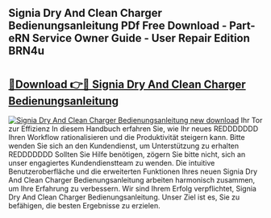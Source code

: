 ## Signia Dry And Clean Charger Bedienungsanleitung PDf Free Download - Part-eRN Service Owner Guide - User Repair Edition BRN4u

# <h2><a href="http://df19z8e.blite.top/?on=Signia+Dry+And+Clean+Charger+Bedienungsanleitung">🔗Download 👉🔴 Signia Dry And Clean Charger Bedienungsanleitung</a></h2>

[![Signia Dry And Clean Charger Bedienungsanleitung new download](https://i.imgur.com/lujVjoI.png)](http://df19z8e.blite.top/?on=Signia+Dry+And+Clean+Charger+Bedienungsanleitung)
Ihr Tor zur Effizienz In diesem Handbuch erfahren Sie, wie Ihr neues REDDDDDDD Ihren Workflow rationalisieren und die Produktivität steigern kann. Bitte wenden Sie sich an den Kundendienst, um Unterstützung zu erhalten REDDDDDDD Sollten Sie Hilfe benötigen, zögern Sie bitte nicht, sich an unser engagiertes Kundendienstteam zu wenden. Die intuitive Benutzeroberfläche und die erweiterten Funktionen Ihres neuen Signia Dry And Clean Charger Bedienungsanleitung arbeiten harmonisch zusammen, um Ihre Erfahrung zu verbessern. Wir sind Ihrem Erfolg verpflichtet, Signia Dry And Clean Charger Bedienungsanleitung. Unser Ziel ist es, Sie zu befähigen, die besten Ergebnisse zu erzielen.
